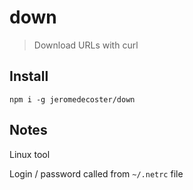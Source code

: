 # down

> Download URLs with curl

## Install

```
npm i -g jeromedecoster/down
```

## Notes

Linux tool

Login / password called from `~/.netrc` file
